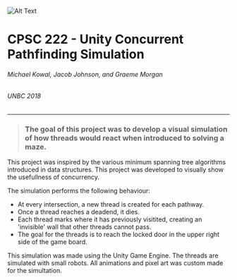

![Alt Text](https://github.com/MichaelKowal/222Project/blob/master/robo-slow-small.gif)

# CPSC 222  - Unity Concurrent Pathfinding Simulation
###### Michael Kowal, Jacob Johnson, and Graeme Morgan
###### UNBC 2018
---

> ### The goal of this project was to develop a visual simulation of how threads would react when introduced to solving a maze.

This project was inspired by the various minimum spanning tree algorithms introduced in data structures. This project was developed to visually show the usefullness of concurrency. 

The simulation performs the following behaviour:
* At every intersection, a new thread is created for each pathway.
* Once a thread reaches a deadend, it dies. 
* Each thread marks where it has previously visitited, creating an 'invisible' wall that other threads cannot pass.
* The goal for the threads is to reach the locked door in the upper right side of the game board.

This simulation was made using the Unity Game Engine. The threads are simulated with small robots. All animations and pixel art was custom made for the simultation.


